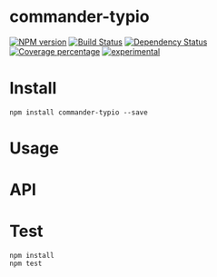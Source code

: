 # commander-typio



[![NPM version][npm-image]][npm-url] [![Build Status][travis-image]][travis-url] [![Dependency Status][daviddm-image]][daviddm-url] [![Coverage percentage][coveralls-image]][coveralls-url]
[![experimental](http://badges.github.io/stability-badges/dist/experimental.svg)](http://github.com/badges/stability-badges)

# Install

    npm install commander-typio --save

# Usage



# API



# Test

    npm install
    npm test

[npm-image]: https://badge.fury.io/js/commander-typio.svg
[npm-url]: https://npmjs.org/package/commander-typio
[travis-image]: https://travis-ci.org/arvitaly/commander-typio.svg?branch=master
[travis-url]: https://travis-ci.org/arvitaly/commander-typio
[daviddm-image]: https://david-dm.org/arvitaly/commander-typio.svg?theme=shields.io
[daviddm-url]: https://david-dm.org/arvitaly/commander-typio
[coveralls-image]: https://coveralls.io/repos/arvitaly/commander-typio/badge.svg
[coveralls-url]: https://coveralls.io/r/arvitaly/commander-typio